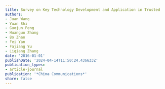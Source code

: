 ```yaml
---
title: Survey on Key Technology Development and Application in Trusted Computing
authors:
- Juan Wang
- Yuan Shi
- Guojun Peng
- Huanguo Zhang
- Bo Zhao
- Fei Yan
- Fajiang Yu
- Liqiang Zhang
date: '2016-01-01'
publishDate: '2024-04-14T11:50:24.436633Z'
publication_types:
- article-journal
publication: '*China Communications*'
share: false
---
```

